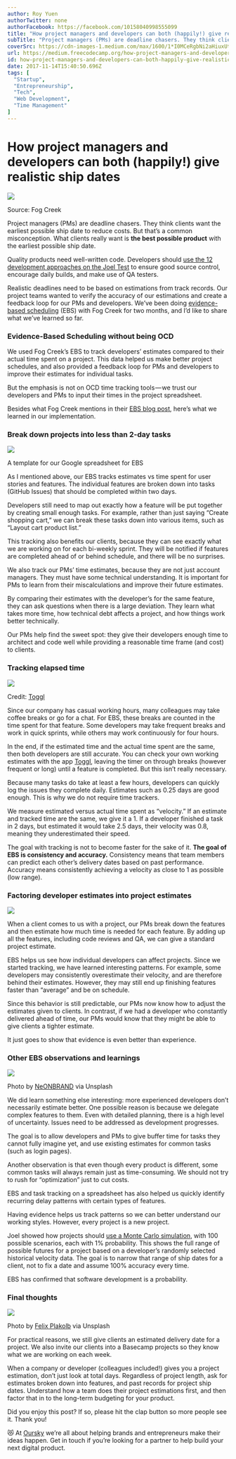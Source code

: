 ```yaml
---
author: Roy Yuen
authorTwitter: none
authorFacebook: https://facebook.com/10158040998555099
title: "How project managers and developers can both (happily!) give realistic ship dates"
subTitle: "Project managers (PMs) are deadline chasers. They think clients want the earliest possible ship date to reduce costs. But that’s a common..."
coverSrc: https://cdn-images-1.medium.com/max/1600/1*I0MCeRgbNi2aHiuxUtD-cg.png
url: https://medium.freecodecamp.org/how-project-managers-and-developers-can-both-happily-give-realistic-ship-dates-2d5e4ec42df7
id: how-project-managers-and-developers-can-both-happily-give-realistic-ship-dates-2d5e4ec42df7
date: 2017-11-14T15:40:50.696Z
tags: [
  "Startup",
  "Entrepreneurship",
  "Tech",
  "Web Development",
  "Time Management"
]
---
```

# How project managers and developers can both (happily!) give realistic ship dates



![](https://cdn-images-1.medium.com/max/1600/1*I0MCeRgbNi2aHiuxUtD-cg.png)

Source: Fog Creek



Project managers (PMs) are deadline chasers. They think clients want the earliest possible ship date to reduce costs. But that’s a common misconception. What clients really want is **the best possible product** with the earliest possible ship date.   

Quality products need well-written code. Developers should [use the 12 development approaches on the Joel Test](https://www.joelonsoftware.com/2000/08/09/the-joel-test-12-steps-to-better-code/) to ensure good source control, encourage daily builds, and make use of QA testers.  

Realistic deadlines need to be based on estimations from track records. Our project teams wanted to verify the accuracy of our estimations and create a feedback loop for our PMs and developers. We’ve been doing [evidence-based scheduling](https://www.joelonsoftware.com/2007/10/26/evidence-based-scheduling/) (EBS) with Fog Creek for two months, and I’d like to share what we’ve learned so far.

### Evidence-Based Scheduling without being OCD

We used Fog Creek’s EBS to track developers’ estimates compared to their actual time spent on a project. This data helped us make better project schedules, and also provided a feedback loop for PMs and developers to improve their estimates for individual tasks.

But the emphasis is not on OCD time tracking tools — we trust our developers and PMs to input their times in the project spreadsheet.  

Besides what Fog Creek mentions in their [EBS blog post](https://www.joelonsoftware.com/2007/10/26/evidence-based-scheduling/), here’s what we learned in our implementation.

### Break down projects into less than 2-day tasks







![](https://cdn-images-1.medium.com/max/2000/1*TxxywwfK1JHtF7uLOSoKyw.png)

A template for our Google spreadsheet for EBS







As I mentioned above, our EBS tracks estimates vs time spent for user stories and features. The individual features are broken down into tasks (GitHub Issues) that should be completed within two days.

Developers still need to map out exactly how a feature will be put together by creating small enough tasks. For example, rather than just saying “Create shopping cart,” we can break these tasks down into various items, such as “Layout cart product list.”  

This tracking also benefits our clients, because they can see exactly what we are working on for each bi-weekly sprint. They will be notified if features are completed ahead of or behind schedule, and there will be no surprises.  

We also track our PMs’ time estimates, because they are not just account managers. They must have some technical understanding. It is important for PMs to learn from their miscalculations and improve their future estimates.

By comparing their estimates with the developer’s for the same feature, they can ask questions when there is a large deviation. They learn what takes more time, how technical debt affects a project, and how things work better technically.  

Our PMs help find the sweet spot: they give their developers enough time to architect and code well while providing a reasonable time frame (and cost) to clients.

### Tracking elapsed time



![](https://cdn-images-1.medium.com/max/1600/1*EmFTOYBD2bZZdqnNQ3FOpg.png)

Credit: [Toggl](https://toggl.com/team-time-tracking/)



Since our company has casual working hours, many colleagues may take coffee breaks or go for a chat. For EBS, these breaks are counted in the time spent for that feature. Some developers may take frequent breaks and work in quick sprints, while others may work continuously for four hours.

In the end, if the estimated time and the actual time spent are the same, then both developers are still accurate. You can check your own working estimates with the app [Toggl](https://www.toggl.com), leaving the timer on through breaks (however frequent or long) until a feature is completed. But this isn’t really necessary.  

Because many tasks do take at least a few hours, developers can quickly log the issues they complete daily. Estimates such as 0.25 days are good enough. This is why we do not require time trackers.  

We measure estimated versus actual time spent as “velocity.” If an estimate and tracked time are the same, we give it a 1\. If a developer finished a task in 2 days, but estimated it would take 2.5 days, their velocity was 0.8, meaning they underestimated their speed.  

The goal with tracking is not to become faster for the sake of it. **The goal of EBS is consistency and accuracy.** Consistency means that team members can predict each other’s delivery dates based on past performance. Accuracy means consistently achieving a velocity as close to 1 as possible (low range).

### Factoring developer estimates into project estimates







![](https://cdn-images-1.medium.com/max/2000/1*MxXAC_xuOcuYr2ROY8amRQ.png)







When a client comes to us with a project, our PMs break down the features and then estimate how much time is needed for each feature. By adding up all the features, including code reviews and QA, we can give a standard project estimate.   

EBS helps us see how individual developers can affect projects. Since we started tracking, we have learned interesting patterns. For example, some developers may consistently overestimate their velocity, and are therefore behind their estimates. However, they may still end up finishing features faster than “average” and be on schedule.

Since this behavior is still predictable, our PMs now know how to adjust the estimates given to clients. In contrast, if we had a developer who constantly delivered ahead of time, our PMs would know that they might be able to give clients a tighter estimate.

It just goes to show that evidence is even better than experience.

### Other EBS observations and learnings



![](https://cdn-images-1.medium.com/max/1600/1*RR8oubeQOm63YN90Uth0CA.jpeg)

Photo by [NeONBRAND](https://unsplash.com/@neonbrand) via Unsplash



We did learn something else interesting: more experienced developers don’t necessarily estimate better. One possible reason is because we delegate complex features to them. Even with detailed planning, there is a high level of uncertainty. Issues need to be addressed as development progresses.

The goal is to allow developers and PMs to give buffer time for tasks they cannot fully imagine yet, and use existing estimates for common tasks (such as login pages).  

Another observation is that even though every product is different, some common tasks will always remain just as time-consuming. We should not try to rush for “optimization” just to cut costs.  

EBS and task tracking on a spreadsheet has also helped us quickly identify recurring delay patterns with certain types of features.   

Having evidence helps us track patterns so we can better understand our working styles. However, every project is a new project.

Joel showed how projects should [use a Monte Carlo simulation](https://www.joelonsoftware.com/2007/10/26/evidence-based-scheduling/), with 100 possible scenarios, each with 1% probability. This shows the full range of possible futures for a project based on a developer’s randomly selected historical velocity data. The goal is to narrow that range of ship dates for a client, not to fix a date and assume 100% accuracy every time.

EBS has confirmed that software development is a probability.

### Final thoughts



![](https://cdn-images-1.medium.com/max/1600/1*UAxIYFZyxxfhOwscbRcgCg.jpeg)

Photo by [Felix Plakolb](https://unsplash.com/@felix_plakolb) via Unsplash



For practical reasons, we still give clients an estimated delivery date for a project. We also invite our clients into a Basecamp projects so they know what we are working on each week.   

When a company or developer (colleagues included!) gives you a project estimation, don’t just look at total days. Regardless of project length, ask for estimates broken down into features, and past records for project ship dates. Understand how a team does their project estimations first, and then factor that in to the long-term budgeting for your product.

Did you enjoy this post? If so, please hit the clap button so more people see it. Thank you!

😻 At [Oursky](https://oursky.com) we’re all about helping brands and entrepreneurs make their ideas happen. Get in touch if you’re looking for a partner to help build your next digital product.








